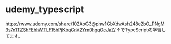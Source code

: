 # udemy_typescript
https://www.udemy.com/share/102AoG3@phw1GbXdwAsh248e2bO_PNgM3s7n1TZShFEhhWTLF15hPjKbqCnV2Ym0hgqOcJaZ/
↑でTypeScriptの学習してます。
